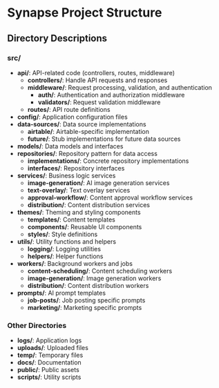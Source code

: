 # Synapse Project Structure



## Directory Descriptions

### src/
- **api/**: API-related code (controllers, routes, middleware)
  - **controllers/**: Handle API requests and responses
  - **middleware/**: Request processing, validation, and authentication
    - **auth/**: Authentication and authorization middleware
    - **validators/**: Request validation middleware
  - **routes/**: API route definitions
- **config/**: Application configuration files
- **data-sources/**: Data source implementations
  - **airtable/**: Airtable-specific implementation
  - **future/**: Stub implementations for future data sources
- **models/**: Data models and interfaces
- **repositories/**: Repository pattern for data access
  - **implementations/**: Concrete repository implementations
  - **interfaces/**: Repository interfaces
- **services/**: Business logic services
  - **image-generation/**: AI image generation services
  - **text-overlay/**: Text overlay services
  - **approval-workflow/**: Content approval workflow services
  - **distribution/**: Content distribution services
- **themes/**: Theming and styling components
  - **templates/**: Content templates
  - **components/**: Reusable UI components
  - **styles/**: Style definitions
- **utils/**: Utility functions and helpers
  - **logging/**: Logging utilities
  - **helpers/**: Helper functions
- **workers/**: Background workers and jobs
  - **content-scheduling/**: Content scheduling workers
  - **image-generation/**: Image generation workers
  - **distribution/**: Content distribution workers
- **prompts/**: AI prompt templates
  - **job-posts/**: Job posting specific prompts
  - **marketing/**: Marketing specific prompts

### Other Directories
- **logs/**: Application logs
- **uploads/**: Uploaded files
- **temp/**: Temporary files
- **docs/**: Documentation
- **public/**: Public assets
- **scripts/**: Utility scripts
